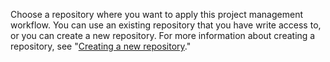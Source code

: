 Choose a repository where you want to apply this project management workflow. You can use an existing repository that you have write access to, or you can create a new repository. For more information about creating a repository, see "[Creating a new repository](/articles/creating-a-new-repository)."